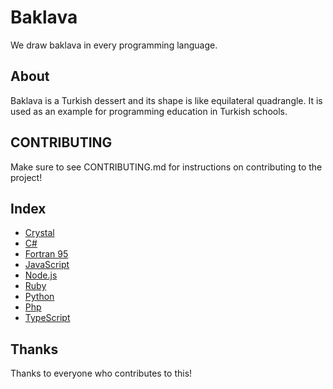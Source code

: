 # Baklava
We draw baklava in every programming language.

## About
Baklava is a Turkish dessert and its shape is like equilateral quadrangle. It is used as an example for programming education in Turkish schools. 

## CONTRIBUTING
Make sure to see CONTRIBUTING.md for instructions on contributing to the project!

## Index
* [Crystal](C/Crystal.cr)
* [C#](C/CSharp.cs)
* [Fortran 95](F/Fortran.f95)
* [JavaScript](J/JavaScript.js)
* [Node.js](N/Node.js)
* [Ruby](R/Ruby.rb)
* [Python](P/Python.py)
* [Php](P/Php.php)
* [TypeScript](T/TypeScript.ts)

## Thanks
Thanks to everyone who contributes to this!
